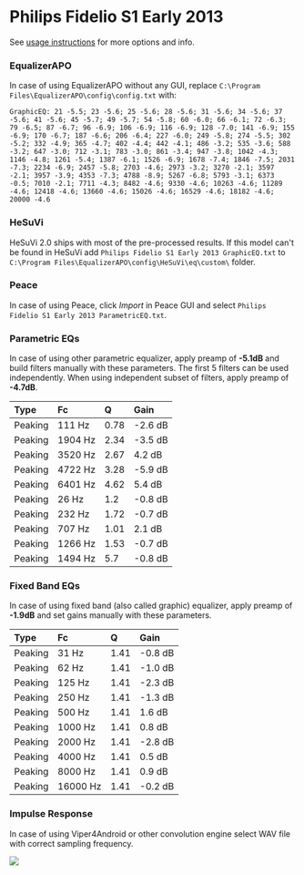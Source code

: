 # Philips Fidelio S1 Early 2013
See [usage instructions](https://github.com/jaakkopasanen/AutoEq#usage) for more options and info.

### EqualizerAPO
In case of using EqualizerAPO without any GUI, replace `C:\Program Files\EqualizerAPO\config\config.txt`
with:
```
GraphicEQ: 21 -5.5; 23 -5.6; 25 -5.6; 28 -5.6; 31 -5.6; 34 -5.6; 37 -5.6; 41 -5.6; 45 -5.7; 49 -5.7; 54 -5.8; 60 -6.0; 66 -6.1; 72 -6.3; 79 -6.5; 87 -6.7; 96 -6.9; 106 -6.9; 116 -6.9; 128 -7.0; 141 -6.9; 155 -6.9; 170 -6.7; 187 -6.6; 206 -6.4; 227 -6.0; 249 -5.8; 274 -5.5; 302 -5.2; 332 -4.9; 365 -4.7; 402 -4.4; 442 -4.1; 486 -3.2; 535 -3.6; 588 -3.2; 647 -3.0; 712 -3.1; 783 -3.0; 861 -3.4; 947 -3.8; 1042 -4.3; 1146 -4.8; 1261 -5.4; 1387 -6.1; 1526 -6.9; 1678 -7.4; 1846 -7.5; 2031 -7.3; 2234 -6.9; 2457 -5.8; 2703 -4.6; 2973 -3.2; 3270 -2.1; 3597 -2.1; 3957 -3.9; 4353 -7.3; 4788 -8.9; 5267 -6.8; 5793 -3.1; 6373 -0.5; 7010 -2.1; 7711 -4.3; 8482 -4.6; 9330 -4.6; 10263 -4.6; 11289 -4.6; 12418 -4.6; 13660 -4.6; 15026 -4.6; 16529 -4.6; 18182 -4.6; 20000 -4.6
```

### HeSuVi
HeSuVi 2.0 ships with most of the pre-processed results. If this model can't be found in HeSuVi add
`Philips Fidelio S1 Early 2013 GraphicEQ.txt` to `C:\Program Files\EqualizerAPO\config\HeSuVi\eq\custom\` folder.

### Peace
In case of using Peace, click *Import* in Peace GUI and select `Philips Fidelio S1 Early 2013 ParametricEQ.txt`.

### Parametric EQs
In case of using other parametric equalizer, apply preamp of **-5.1dB** and build filters manually
with these parameters. The first 5 filters can be used independently.
When using independent subset of filters, apply preamp of **-4.7dB**.

| Type    | Fc      |    Q | Gain    |
|:--------|:--------|:-----|:--------|
| Peaking | 111 Hz  | 0.78 | -2.6 dB |
| Peaking | 1904 Hz | 2.34 | -3.5 dB |
| Peaking | 3520 Hz | 2.67 | 4.2 dB  |
| Peaking | 4722 Hz | 3.28 | -5.9 dB |
| Peaking | 6401 Hz | 4.62 | 5.4 dB  |
| Peaking | 26 Hz   | 1.2  | -0.8 dB |
| Peaking | 232 Hz  | 1.72 | -0.7 dB |
| Peaking | 707 Hz  | 1.01 | 2.1 dB  |
| Peaking | 1266 Hz | 1.53 | -0.7 dB |
| Peaking | 1494 Hz | 5.7  | -0.8 dB |

### Fixed Band EQs
In case of using fixed band (also called graphic) equalizer, apply preamp of **-1.9dB** and set
gains manually with these parameters.

| Type    | Fc       |    Q | Gain    |
|:--------|:---------|:-----|:--------|
| Peaking | 31 Hz    | 1.41 | -0.8 dB |
| Peaking | 62 Hz    | 1.41 | -1.0 dB |
| Peaking | 125 Hz   | 1.41 | -2.3 dB |
| Peaking | 250 Hz   | 1.41 | -1.3 dB |
| Peaking | 500 Hz   | 1.41 | 1.6 dB  |
| Peaking | 1000 Hz  | 1.41 | 0.8 dB  |
| Peaking | 2000 Hz  | 1.41 | -2.8 dB |
| Peaking | 4000 Hz  | 1.41 | 0.5 dB  |
| Peaking | 8000 Hz  | 1.41 | 0.9 dB  |
| Peaking | 16000 Hz | 1.41 | -0.2 dB |

### Impulse Response
In case of using Viper4Android or other convolution engine select WAV file with correct sampling frequency.

![](https://raw.githubusercontent.com/jaakkopasanen/AutoEq/master/results/innerfidelity/sbaf-serious/Philips%20Fidelio%20S1%20Early%202013/Philips%20Fidelio%20S1%20Early%202013.png)